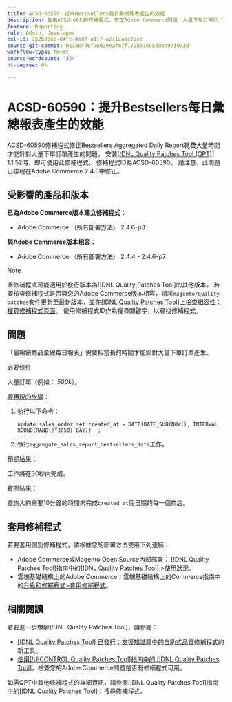 ```yaml
---
title: ACSD-60590：提升Bestsellers每日彙總報表產生的效能
description: 套用ACSD-60590修補程式，修正Adobe Commerce問題：大量下單訂單的「最暢銷商品彙總每日報表」產生時間過長。
feature: Reporting
role: Admin, Developer
exl-id: 3b2b92eb-d4fc-4cd7-a117-a2c1caac72ec
source-git-commit: 011a6f46f76029eaf67f172b576e58dac9710a3d
workflow-type: tm+mt
source-wordcount: '354'
ht-degree: 0%

---
```


# ACSD-60590：提升Bestsellers每日彙總報表產生的效能

ACSD-60590修補程式修正Bestsellers Aggregated Daily Report耗費大量時間才能針對大量下單訂單產生的問題。 安裝[[!DNL Quality Patches Tool (QPT)]](https://experienceleague.adobe.com/docs/commerce-operations/tools/quality-patches-tool/usage.html) 1.1.52時，即可使用此修補程式。 修補程式ID為ACSD-60590。 請注意，此問題已排程在Adobe Commerce 2.4.8中修正。

## 受影響的產品和版本

**已為Adobe Commerce版本建立修補程式：**

* Adobe Commerce （所有部署方法） 2.4.6-p3

**與Adobe Commerce版本相容：**

* Adobe Commerce （所有部署方法） 2.4.4 - 2.4.6-p7

>[!NOTE]
>
>此修補程式可能適用於發行版本為[!DNL Quality Patches Tool]的其他版本。 若要檢查修補程式是否與您的Adobe Commerce版本相容，請將`magento/quality-patches`套件更新至最新版本，並在[[!DNL Quality Patches Tool]上檢查相容性：搜尋修補程式頁面](https://experienceleague.adobe.com/tools/commerce-quality-patches/index.html)。 使用修補程式ID作為搜尋關鍵字，以尋找修補程式。

## 問題

「最暢銷商品彙總每日報表」需要相當長的時間才能針對大量下單訂單產生。

<u>必要條件</u>

大量訂單（例如： *500k*）。

<u>要再現的步驟</u>：

1. 執行以下命令：

   `update sales_order set created_at = DATE(DATE_SUB(NOW(), INTERVAL ROUND(RAND()*3650) DAY))  ;`

1. 執行`aggregate_sales_report_bestsellers_data`工作。

<u>預期結果</u>：

工作將在30秒內完成。

<u>實際結果</u>：

查詢大約需要10分鐘的時間來完成`created_at`個日期的每一個商店。

## 套用修補程式

若要套用個別修補程式，請根據您的部署方法使用下列連結：

* Adobe Commerce或Magento Open Source內部部署： [!DNL Quality Patches Tool]指南中的[[!DNL Quality Patches Tool] >使用狀況](/help/tools/quality-patches-tool/usage.md)。
* 雲端基礎結構上的Adobe Commerce：雲端基礎結構上的Commerce指南中的[升級和修補程式>套用修補程式](https://experienceleague.adobe.com/docs/commerce-cloud-service/user-guide/develop/upgrade/apply-patches.html)。

## 相關閱讀

若要進一步瞭解[!DNL Quality Patches Tool]，請參閱：

* [[!DNL Quality Patches Tool] 已發行：支援知識庫中的自助式品質修補程式](https://experienceleague.adobe.com/en/docs/commerce-operations/tools/quality-patches-tool/quality-patches-tool-to-self-serve-quality-patches)的新工具。
* [使用[!UICONTROL Quality Patches Tool]指南中的 [!DNL Quality Patches Tool]](/help/tools/quality-patches-tool/patches-available-in-qpt/check-patch-for-magento-issue-with-magento-quality-patches.md)，檢查您的Adobe Commerce問題是否有修補程式可用。


如需QPT中其他修補程式的詳細資訊，請參閱[!DNL Quality Patches Tool]指南中的[[!DNL Quality Patches Tool]：搜尋修補程式](https://experienceleague.adobe.com/tools/commerce-quality-patches/index.html)。
